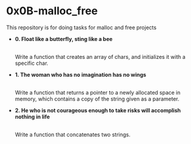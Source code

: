 # 0x0B-malloc_free
<p>This repository is for doing tasks for malloc and free projects</p>
<ul>
<li><strong>0. Float like a butterfly, sting like a bee</strong></li><br>
<p>Write a function that creates an array of chars, and initializes it with a specific char.
</p>
<li><strong>1. The woman who has no imagination has no wings
</strong></li><br>
<p>Write a function that returns a pointer to a newly allocated space in memory, which contains a copy of the string given as a parameter.
</p>
<li><strong>2. He who is not courageous enough to take risks will accomplish nothing in life
</strong></li><br>
<p>Write a function that concatenates two strings.
</p>
</ul>
